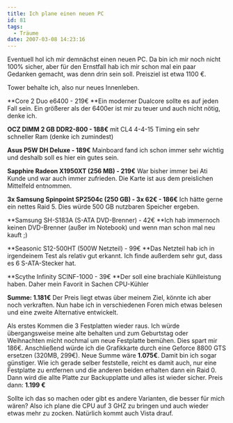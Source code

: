 ```yaml
---
title: Ich plane einen neuen PC
id: 81
tags:
  - Träume
date: 2007-03-08 14:23:16
---
```


Eventuell hol ich mir demnächst einen neuen PC. Da bin ich mir noch nicht 100% sicher, aber für den Ernstfall hab ich mir schon mal ein paar Gedanken gemacht, was denn drin sein soll. Preisziel ist etwa 1100 €.

Tower behalte ich, also nur neues Innenleben.

**Core 2 Duo e6400 - 219€
**Ein moderner Dualcore sollte es auf jeden Fall sein. Ein größerer als der 6400er ist mir zu teuer und auch nicht nötig, denke ich.

**OCZ DIMM 2 GB DDR2-800 - 188€**
mit CL4 4-4-15 Timing ein sehr schneller Ram (denke ich zumindest)

**Asus P5W DH Deluxe - 189€**
Mainboard fand ich schon immer sehr wichtig und deshalb soll es hier ein gutes sein.

**Sapphire Radeon X1950XT (256 MB) - 219€**
War bisher immer bei Ati Kunde und war auch immer zufrieden. Die Karte ist aus dem preislichen Mittelfeld entnommen.

**3x Samsung Spinpoint SP2504c (250 GB) - 3x 62€ - 186€**
Ich hätte gerne ein nettes Raid 5\. Dies würde 500 GB nutzbaren Speicher ergeben.

**Samsung SH-S183A (S-ATA DVD-Brenner) - 42€
**Ich hab immernoch keinen DVD-Brenner (außer im Notebook) und wenn man schon mal neu kauft ;)

**Seasonic S12-500HT (500W Netzteil) - 99€
**Das Netzteil hab ich in irgendeinem Test als relativ gut erkannt. Ich finde außerdem sehr gut, dass es 6 S-ATA-Stecker hat.

**Scythe Infinity SCINF-1000 - 39€
**Der soll eine brachiale Kühlleistung haben. Daher mein Favorit in Sachen CPU-Kühler

**Summe: 1.181€**
Der Preis liegt etwas über meinem Ziel, könnte ich aber noch verkraften. Nun habe ich in verschiedenen Foren mich etwas belesen und eine zweite Alternative entwickelt.

Als erstes Kommen die 3 Festplatten wieder raus. Ich würde übergangsweise meine alte behalten und zum Geburtstag oder Weihnachten micht nochmal um neue Festplatte bemühen. Dies spart mir 186€. Anschließend würde ich die Grafikkarte durch eine Geforce 8800 GTS ersetzen (320MB, 299€). Neue Summe wäre **1.075€**. Damit bin ich sogar günstiger. Wie ich gerade selber feststelle, reicht es damit auch, nur eine Festplatte zu entfernen und die anderen beiden erhalten dann ein Raid 0\. Dann wird die allte Platte zur Backupplatte und alles ist wieder sicher. Preis dann: **1.199 €**

Sollte ich das so machen oder gibt es andere Varianten, die besser für mich wären? Also ich plane die CPU auf 3 GHZ zu bringen und auch wieder etwas mehr zu zocken. Natürlich kommt auch Vista drauf.